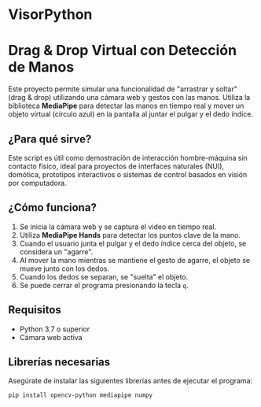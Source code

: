 # VisorPython

# Drag & Drop Virtual con Detección de Manos

Este proyecto permite simular una funcionalidad de "arrastrar y soltar" (drag & drop) utilizando una cámara web y gestos con las manos. Utiliza la biblioteca **MediaPipe** para detectar las manos en tiempo real y mover un objeto virtual (círculo azul) en la pantalla al juntar el pulgar y el dedo índice.

## ¿Para qué sirve?

Este script es útil como demostración de interacción hombre-máquina sin contacto físico, ideal para proyectos de interfaces naturales (NUI), domótica, prototipos interactivos o sistemas de control basados en visión por computadora.

## ¿Cómo funciona?

1. Se inicia la cámara web y se captura el video en tiempo real.
2. Utiliza **MediaPipe Hands** para detectar los puntos clave de la mano.
3. Cuando el usuario junta el pulgar y el dedo índice cerca del objeto, se considera un "agarre".
4. Al mover la mano mientras se mantiene el gesto de agarre, el objeto se mueve junto con los dedos.
5. Cuando los dedos se separan, se "suelta" el objeto.
6. Se puede cerrar el programa presionando la tecla `q`.

## Requisitos

- Python 3.7 o superior
- Cámara web activa

## Librerías necesarias

Asegúrate de instalar las siguientes librerías antes de ejecutar el programa:

```bash
pip install opencv-python mediapipe numpy
